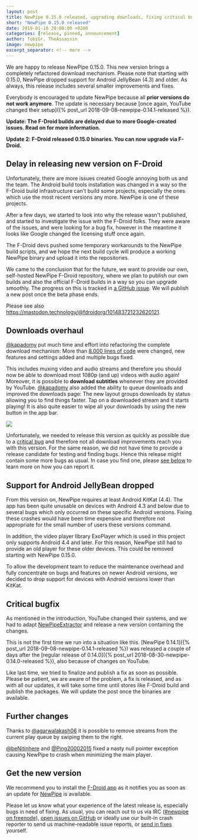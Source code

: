 ```yaml
---
layout: post
title: NewPipe 0.15.0 released, upgrading downloads, fixing critical bug and dropping support for Android 4.3
short: "NewPipe 0.15.0 released"
date: 2019-01-18 20:00:00 +0200
categories: [release, pinned, announcement]
author: TobiGr, TheAssassin
image: newpipe
excerpt_separator: <!-- more -->
---
```


We are happy to release NewPipe 0.15.0. This new version brings a completely refactored download mechanism.
Please note that starting with 0.15.0, NewPipe dropped support for Android JellyBean (4.3) and older. As always, this release includes several smaller improvements and fixes.

Everybody is encouraged to update NewPipe because all **prior versions do not work anymore**. The update is necessary because [once again, YouTube changed their setup]({% post_url 2018-09-08-newpipe-0.14.1-released %}).

**Update: The F-Droid builds are delayed due to more Google-created issues. Read on for more information.**

**Update 2: F-Droid released 0.15.0 binaries. You can now upgrade via F-Droid.**

<!-- more -->


## Delay in releasing new version on F-Droid

Unfortunately, there are more issues created Google annoying both us and the team. The Android build tools installation was changed in a way so the F-Droid build infrastructure can't build some projects, especially the ones which use the most recent versions any more. NewPipe is one of these projects.

After a few days, we started to look into why the release wasn't published, and started to investigate the issue with the F-Droid folks. They were aware of the issues, and were looking for a bug fix, however in the meantime it looks like Google changed the licensing stuff once again.

The F-Droid devs pushed some temporary workarounds to the NewPipe build scripts, and we hope the next build cycle will produce a working NewPipe binary and upload it into the repositories.

We came to the conclusion that for the future, we want to provide our own, self-hosted NewPipe F-Droid repository, where we plan to publish our own builds and also the official F-Droid builds in a way so you can upgrade smoothly. The progress on this is tracked in [a GitHub issue](https://github.com/TeamNewPipe/NewPipe/issues/1981). We will publish a new post once the beta phase ends.

Please see also https://mastodon.technology/@fdroidorg/101483721232620121.

## Downloads overhaul

[@kapadomy](https://github.com/kapadomy) put much time and effort into refactoring the complete download mechanism: More than [8.000 lines of code](https://github.com/TeamNewPipe/NewPipe/pull/1759) were changed, new features and settings added and multiple bugs fixed.

This includes muxing video and audio streams and therefore you should now be able to download most 1080p (and up) videos with audio again!
Moreover, it is possible to **download subtitles** whenever they are provided by YouTube. [@kapadomy](https://github.com/kapadomy) also added the ability to queue downloads and improved the downloads page: The new layout groups downloads by status allowing you to find things faster. Tap on a downloaded stream and it starts playing!
It is also quite easier to wipe all your downloads by using the new button in the app bar.

<img class="no-flow" src="{{ site.baseurl }}/img/screenshots/shot_downloads_list_with_menu_dark.png"/>

Unfortunately, we needed to release this version as quickly as possible due to a [critical bug](#critical-bugfix) and therefore not all download improvements reach you with this version. For the same reason, we did not have time to provide a release candidate for testing and finding bugs. Hence this release might contain some more bugs as usual. In case you find one, please [see below](#further-changes) to learn more on how you can report it.


## Support for Android JellyBean dropped

From this version on, NewPipe requires at least Android KitKat (4.4). The app has been quite unusable on devices with Android 4.3 and below due to several bugs which only occurred on these specific Android versions. Fixing these crashes would have been time expensive and therefore not appropriate for the small number of users these versions command.

In addition, the video player library ExoPlayer which is used in this project only supports Android 4.4 and later. For this reason, NewPipe still had to provide an old player for these older devices. This could be removed starting with NewPipe 0.15.0.

To allow the development team to reduce the maintenance overhead and fully concentrate on bugs and features on newer Android versions, we decided to drop support for devices with Android versions lower than KitKat.


## Critical bugfix

As mentioned in the introduction, YouTube changed their systems, and we had to adapt [NewPipeExtractor](https://github.com/TeamNewPipe/NewPipeExtractor) and release a new version containing the changes.

This is not the first time we run into a situation like this. [NewPipe 0.14.1]({% post_url 2018-09-08-newpipe-0.14.1-released %}) was released a couple of days after the [regular release of 0.14.0]({% post_url 2018-08-30-newpipe-0.14.0-released %}), also because of changes on YouTube.

Like last time, we tried to finalize and publish a fix as soon as possible. Please be patient, we are aware of the problem, a fix is released, and as with all our updates, it will take some time until stores like F-Droid build and publish the packages. We will update the post once the binaries are available.


## Further changes

Thanks to [@agarwalakash06](https://github.com/agarwalakash06) it is possible to remove streams from the current play queue by swiping them to the right.

[@beNitinhere](https://github.com/beNitinhere) and [@Ping20002015](https://github.com/Ping20002015) fixed a nasty null pointer exception causing NewPipe to crash when minimizing the main player.


## Get the new version

We recommend you to install the [F-Droid app](https://f-droid.org/) as it notifies you as soon as an update for [NewPipe](https://f-droid.org/packages/org.schabi.newpipe/) is available.

Please let us know what your experience of the latest release is, especially bugs in need of fixing. As usual, you can reach out to us via IRC ([#newpipe on freenode](https://webchat.freenode.net/?channels=newpipe)), [open issues on GitHub](https://github.com/TeamNewPipe/NewPipe/issues/new) or ideally use our built-in crash reporter to send us machine-readable issue reports, or [send in fixes](https://github.com/TeamNewPipe/NewPipe/blob/dev/.github/CONTRIBUTING.md#bug-fixing) yourself.
